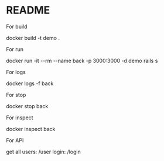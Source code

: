 # README
 
For build 

docker build -t demo .

For run

docker run -it --rm --name back -p 3000:3000 -d demo rails s

For logs 

docker logs -f back

For stop

docker stop back

For inspect 

docker inspect back

For API

get all users:
	/user
login:
	/login

